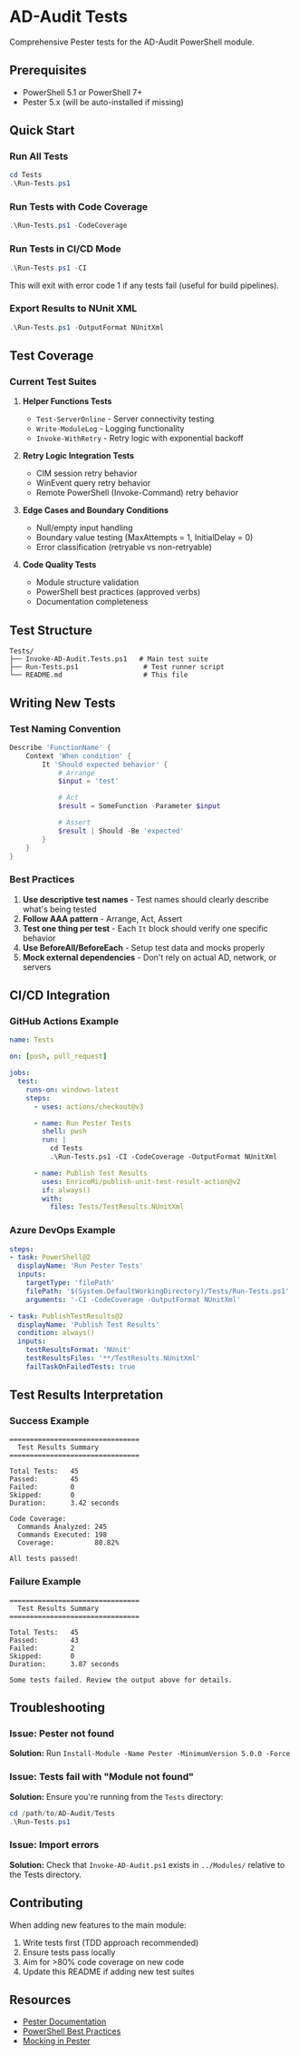 # AD-Audit Tests

Comprehensive Pester tests for the AD-Audit PowerShell module.

## Prerequisites

- PowerShell 5.1 or PowerShell 7+
- Pester 5.x (will be auto-installed if missing)

## Quick Start

### Run All Tests

```powershell
cd Tests
.\Run-Tests.ps1
```

### Run Tests with Code Coverage

```powershell
.\Run-Tests.ps1 -CodeCoverage
```

### Run Tests in CI/CD Mode

```powershell
.\Run-Tests.ps1 -CI
```

This will exit with error code 1 if any tests fail (useful for build pipelines).

### Export Results to NUnit XML

```powershell
.\Run-Tests.ps1 -OutputFormat NUnitXml
```

## Test Coverage

### Current Test Suites

1. **Helper Functions Tests**
   - `Test-ServerOnline` - Server connectivity testing
   - `Write-ModuleLog` - Logging functionality
   - `Invoke-WithRetry` - Retry logic with exponential backoff

2. **Retry Logic Integration Tests**
   - CIM session retry behavior
   - WinEvent query retry behavior
   - Remote PowerShell (Invoke-Command) retry behavior

3. **Edge Cases and Boundary Conditions**
   - Null/empty input handling
   - Boundary value testing (MaxAttempts = 1, InitialDelay = 0)
   - Error classification (retryable vs non-retryable)

4. **Code Quality Tests**
   - Module structure validation
   - PowerShell best practices (approved verbs)
   - Documentation completeness

## Test Structure

```
Tests/
├── Invoke-AD-Audit.Tests.ps1   # Main test suite
├── Run-Tests.ps1                # Test runner script
└── README.md                    # This file
```

## Writing New Tests

### Test Naming Convention

```powershell
Describe 'FunctionName' {
    Context 'When condition' {
        It 'Should expected behavior' {
            # Arrange
            $input = 'test'

            # Act
            $result = SomeFunction -Parameter $input

            # Assert
            $result | Should -Be 'expected'
        }
    }
}
```

### Best Practices

1. **Use descriptive test names** - Test names should clearly describe what's being tested
2. **Follow AAA pattern** - Arrange, Act, Assert
3. **Test one thing per test** - Each `It` block should verify one specific behavior
4. **Use BeforeAll/BeforeEach** - Setup test data and mocks properly
5. **Mock external dependencies** - Don't rely on actual AD, network, or servers

## CI/CD Integration

### GitHub Actions Example

```yaml
name: Tests

on: [push, pull_request]

jobs:
  test:
    runs-on: windows-latest
    steps:
      - uses: actions/checkout@v3

      - name: Run Pester Tests
        shell: pwsh
        run: |
          cd Tests
          .\Run-Tests.ps1 -CI -CodeCoverage -OutputFormat NUnitXml

      - name: Publish Test Results
        uses: EnricoMi/publish-unit-test-result-action@v2
        if: always()
        with:
          files: Tests/TestResults.NUnitXml
```

### Azure DevOps Example

```yaml
steps:
- task: PowerShell@2
  displayName: 'Run Pester Tests'
  inputs:
    targetType: 'filePath'
    filePath: '$(System.DefaultWorkingDirectory)/Tests/Run-Tests.ps1'
    arguments: '-CI -CodeCoverage -OutputFormat NUnitXml'

- task: PublishTestResults@2
  displayName: 'Publish Test Results'
  condition: always()
  inputs:
    testResultsFormat: 'NUnit'
    testResultsFiles: '**/TestResults.NUnitXml'
    failTaskOnFailedTests: true
```

## Test Results Interpretation

### Success Example

```
================================
  Test Results Summary
================================

Total Tests:   45
Passed:        45
Failed:        0
Skipped:       0
Duration:      3.42 seconds

Code Coverage:
  Commands Analyzed: 245
  Commands Executed: 198
  Coverage:          80.82%

All tests passed!
```

### Failure Example

```
================================
  Test Results Summary
================================

Total Tests:   45
Passed:        43
Failed:        2
Skipped:       0
Duration:      3.87 seconds

Some tests failed. Review the output above for details.
```

## Troubleshooting

### Issue: Pester not found

**Solution:** Run `Install-Module -Name Pester -MinimumVersion 5.0.0 -Force`

### Issue: Tests fail with "Module not found"

**Solution:** Ensure you're running from the `Tests` directory:
```powershell
cd /path/to/AD-Audit/Tests
.\Run-Tests.ps1
```

### Issue: Import errors

**Solution:** Check that `Invoke-AD-Audit.ps1` exists in `../Modules/` relative to the Tests directory.

## Contributing

When adding new features to the main module:

1. Write tests first (TDD approach recommended)
2. Ensure tests pass locally
3. Aim for >80% code coverage on new code
4. Update this README if adding new test suites

## Resources

- [Pester Documentation](https://pester.dev/)
- [PowerShell Best Practices](https://docs.microsoft.com/en-us/powershell/scripting/developer/cmdlet/strongly-encouraged-development-guidelines)
- [Mocking in Pester](https://pester.dev/docs/usage/mocking)
